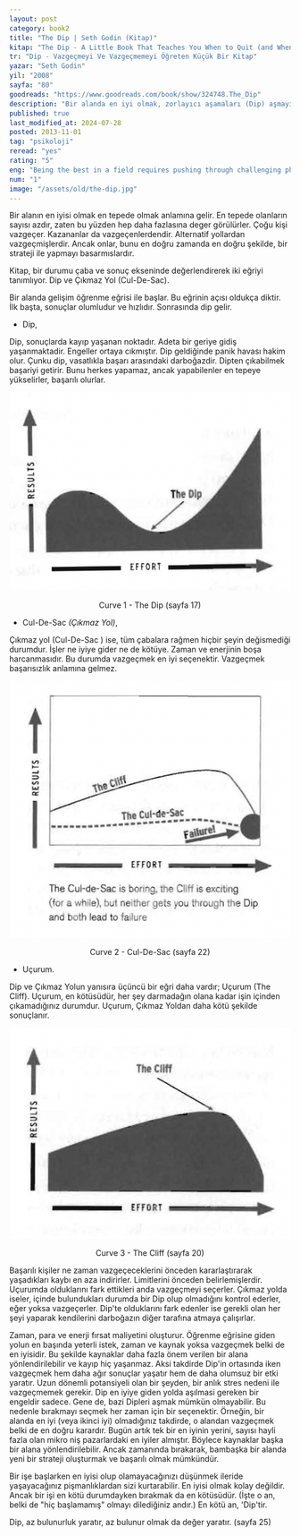 ```yaml
---
layout: post
category: book2
title: "The Dip | Seth Godin (Kitap)"
kitap: "The Dip - A Little Book That Teaches You When to Quit (and When to Stick)"
tr: "Dip - Vazgeçmeyi Ve Vazgeçmemeyi Öğreten Küçük Bir Kitap"
yazar: "Seth Godin"
yil: "2008"
sayfa: "80"
goodreads: "https://www.goodreads.com/book/show/324748.The_Dip"
description: "Bir alanda en iyi olmak, zorlayıcı aşamaları (Dip) aşmayı, çıkmaz yolları (Cul-De-Sac) stratejik olarak bırakmayı ve kaynakları en iyi şekilde kullanmayı gerektirir. Bazen vazgeçmek en akıllıca karardır ve zamanlama stratejik açıdan önemlidir."
published: true
last_modified_at: 2024-07-28
posted: 2013-11-01
tag: "psikoloji"
reread: "yes"
rating: "5"
eng: "Being the best in a field requires pushing through challenging phases (the Dip - a temporary setback that can be overcome with persistence), strategically quitting dead ends (the Cul-De-Sac), and wisely allocating resources to maximize value and success."
num: "1"
image: "/assets/old/the-dip.jpg"
---
```


Bir alanın en iyisi olmak en tepede olmak anlamına gelir. En tepede olanların sayısı azdır, zaten bu yüzden hep daha fazlasına deger görülürler. Çoğu kişi vazgeçer. Kazananlar da vazgeçenlerdendir. Alternatif yollardan vazgeçmişlerdir. Ancak onlar, bunu en doğru zamanda en doğru şekilde, bir strateji ile yapmayı basarmıslardır.

Kitap, bir durumu çaba ve sonuç ekseninde değerlendirerek iki eğriyi tanımlıyor. Dip ve Çıkmaz Yol (Cul-De-Sac).

Bir alanda gelişim öğrenme eğrisi ile başlar. Bu eğrinin açısı oldukça diktir. İlk başta, sonuçlar olumludur ve hızlıdır. Sonrasında dip gelir.

- Dip,

Dip, sonuçlarda kayıp yaşanan noktadır. Adeta bir geriye gidiş yaşanmaktadir. Engeller ortaya cıkmıştır. Dip geldiğinde panik havası hakim olur. Çunku dip, vasatlıkla başarı arasındaki darboğazdir. Dipten çıkabilmek başariyi getirir. Bunu herkes yapamaz, ancak yapabilenler en tepeye yükselirler, başarılı olurlar.

![the dip - sayfa 17](/assets/graph/2013-11-01/curve-1-the-dip.jpg)

<center>Curve 1 - The Dip (sayfa 17)</center>

- Cul-De-Sac _(Çıkmaz Yol)_,

Çıkmaz yol (Cul-De-Sac ) ise, tüm çabalara rağmen hiçbir şeyin değismediği durumdur. İşler ne iyiye gider ne de kötüye. Zaman ve enerjinin boşa harcanmasıdır. Bu durumda vazgeçmek en iyi seçenektir. Vazgeçmek başarısızlık anlamına gelmez.

![cul-de-sac - sayfa 22](/assets/graph/2013-11-01/curve-2-the-cul-de-sac.jpg)

<center>Curve 2 - Cul-De-Sac (sayfa 22)</center>

- Uçurum.

Dip ve Çıkmaz Yolun yanısıra üçüncü bir eğri daha vardır; Uçurum (The Cliff). Uçurum, en kötüsüdür, her şey darmadağın olana kadar işin içinden çıkamadığınız durumdur. Uçurum, Çıkmaz Yoldan daha kötü şekilde sonuçlanır.

![the cliff - sayfa 20](/assets/graph/2013-11-01/curve-3-the-cliff.jpg)

<center>Curve 3 - The Cliff (sayfa 20)</center>

Başarılı kişiler ne zaman vazgeçeceklerini önceden kararlaştırarak yaşadıkları kaybı en aza indirirler. Limitlerini önceden belirlemişlerdir. Uçurumda olduklarını fark ettikleri anda vazgeçmeyi seçerler. Çıkmaz yolda iseler, içinde bulundukları durumda bir Dip olup olmadığını kontrol ederler, eğer yoksa vazgeçerler. Dip'te olduklarını fark edenler ise gerekli olan her şeyi yaparak kendilerini darboğazın diğer tarafına atmaya çalışırlar.

Zaman, para ve enerji fırsat maliyetini oluşturur. Öğrenme eğrisine giden yolun en başında yeterli istek, zaman ve kaynak yoksa vazgeçmek belki de en iyisidir. Bu şekilde kaynaklar daha fazla önem verilen bir alana yönlendirilebilir ve kayıp hiç yaşanmaz. Aksi takdirde Dip'in ortasında iken vazgeçmek hem daha ağır sonuçlar yaşatır hem de daha olumsuz bir etki yaratır. Uzun dönemli potansiyeli olan bir şeyden, bir anlık stres nedeni ile vazgeçmemek gerekir. Dip en iyiye giden yolda aşılmasi gereken bir engeldir sadece. Gene de, bazi Dipleri aşmak mümkün olmayabilir. Bu nedenle bırakmayı seçmek her zaman için bir seçenektir. Örneğin, bir alanda en iyi (veya ikinci iyi) olmadığınız takdirde, o alandan vazgeçmek belki de en doğru karardır. Bugün artık tek bir en iyinin yerini, sayısı hayli fazla olan mikro niş pazarlardaki en iyiler almıştır. Böylece kaynaklar başka bir alana yönlendirilebilir. Ancak zamanında bırakarak, bambaşka bir alanda yeni bir strateji oluşturmak ve başarılı olmak mümkündür.

Bir işe başlarken en iyisi olup olamayacağınızı düşünmek ileride yaşayacağınız pişmanlıklardan sizi kurtarabilir. En iyisi olmak kolay değildir. Ancak bir işi en kötü durumdayken bırakmak da en kötüsüdür. (İşte o an, belki de "hiç başlamamış" olmayı dilediğiniz andır.) En kötü an, 'Dip'tir.

Dip, az bulunurluk yaratır, az bulunur olmak da değer yaratır. (sayfa 25)
